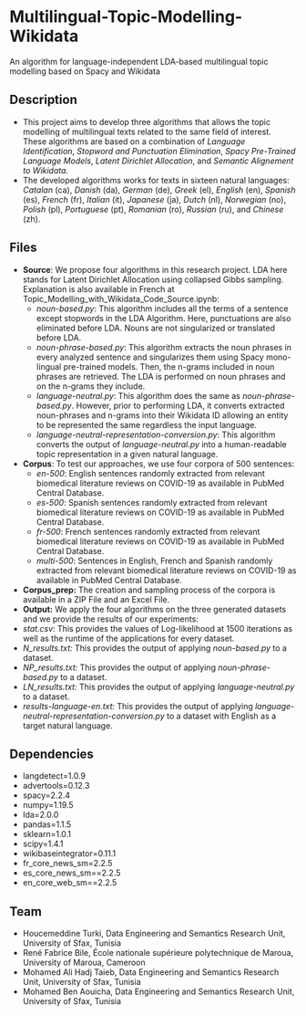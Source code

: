 # Multilingual-Topic-Modelling-Wikidata
An algorithm for language-independent LDA-based multilingual topic modelling based on Spacy and Wikidata
## Description
* This project aims to develop three algorithms that allows the topic modelling of multilingual texts related to the same field of interest. These algorithms are based on a combination of *Language Identification*, *Stopword and Punctuation Elimination*, *Spacy Pre-Trained Language Models*, *Latent Dirichlet Allocation*, and *Semantic Alignement to Wikidata*.
* The developed algorithms works for texts in sixteen natural languages: *Catalan* (ca), *Danish* (da), *German* (de), *Greek* (el), *English* (en), *Spanish* (es), *French* (fr), *Italian* (it), *Japanese* (ja), *Dutch* (nl), *Norwegian* (no), *Polish* (pl), *Portuguese* (pt), *Romanian* (ro), *Russian* (ru), and *Chinese* (zh).
## Files
* **Source**: We propose four algorithms in this research project. LDA here stands for Latent Dirichlet Allocation using collapsed Gibbs sampling. Explanation is also available in French at Topic_Modelling_with_Wikidata_Code_Source.ipynb:
  * *noun-based.py*: This algorithm includes all the terms of a sentence except stopwords in the LDA Algorithm. Here, punctuations are also eliminated before LDA. Nouns are not singularized or translated before LDA.
  * *noun-phrase-based.py*: This algorithm extracts the noun phrases in every analyzed sentence and singularizes them using Spacy mono-lingual pre-trained models. Then, the n-grams included in noun phrases are retrieved. The LDA is performed on noun phrases and on the n-grams they include.
  * *language-neutral.py*: This algorithm does the same as *noun-phrase-based.py*. However, prior to performing LDA, it converts extracted noun-phrases and n-grams into their Wikidata ID allowing an entity to be represented the same regardless the input language.
  * *language-neutral-representation-conversion.py*: This algorithm converts the output of *language-neutral.py* into a human-readable topic representation in a given natural language.
* **Corpus**: To test our approaches, we use four corpora of 500 sentences:
  * *en-500*: English sentences randomly extracted from relevant biomedical literature reviews on COVID-19 as available in PubMed Central Database.
  * *es-500*: Spanish sentences randomly extracted from relevant biomedical literature reviews on COVID-19 as available in PubMed Central Database.
  * *fr-500*: French sentences randomly extracted from relevant biomedical literature reviews on COVID-19 as available in PubMed Central Database.
  * *multi-500*: Sentences in English, French and Spanish randomly extracted from relevant biomedical literature reviews on COVID-19 as available in PubMed Central Database.
* **Corpus_prep:** The creation and sampling process of the corpora is available in a ZIP File and an Excel File.
* **Output:** We apply the four algorithms on the three generated datasets and we provide the results of our experiments:
 * *stat.csv*: This provides the values of Log-likelihood at 1500 iterations as well as the runtime of the applications for every dataset.
  * *N_results.txt:* This provides the output of applying *noun-based.py* to a dataset.
 * *NP_results.txt:* This provides the output of applying *noun-phrase-based.py* to a dataset.
 * *LN_results.txt:* This provides the output of applying *language-neutral.py* to a dataset.
 * *results-language-en.txt:* This provides the output of applying *language-neutral-representation-conversion.py* to a dataset with English as a target natural language.
## Dependencies
* langdetect=1.0.9
* advertools=0.12.3
* spacy=2.2.4
* numpy=1.19.5
* lda=2.0.0
* pandas=1.1.5
* sklearn=1.0.1
* scipy=1.4.1
* wikibaseintegrator=0.11.1
* fr_core_news_sm=2.2.5
* es_core_news_sm==2.2.5
* en_core_web_sm==2.2.5
## Team
* Houcemeddine Turki, Data Engineering and Semantics Research Unit, University of Sfax, Tunisia
* René Fabrice Bile, École nationale supérieure polytechnique de Maroua, University of Maroua, Cameroon
* Mohamed Ali Hadj Taieb, Data Engineering and Semantics Research Unit, University of Sfax, Tunisia
* Mohamed Ben Aouicha, Data Engineering and Semantics Research Unit, University of Sfax, Tunisia
